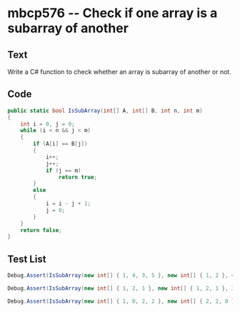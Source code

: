 # mbcp576 -- Check if one array is a subarray of another

## Text

Write a C# function to check whether an array is subarray of another or not.

## Code

```csharp
public static bool IsSubArray(int[] A, int[] B, int n, int m) 
{
    int i = 0, j = 0; 
    while (i < n && j < m) 
    {  
        if (A[i] == B[j]) 
        {
            i++; 
            j++; 
            if (j == m) 
                return true;  
        } 
        else 
        {
            i = i - j + 1; 
            j = 0;       
        } 
    }
    return false;  
}
```

## Test List

```csharp
Debug.Assert(IsSubArray(new int[] { 1, 4, 3, 5 }, new int[] { 1, 2 }, 4, 2) == false);
```

```csharp
Debug.Assert(IsSubArray(new int[] { 1, 2, 1 }, new int[] { 1, 2, 1 }, 3, 3) == true);
```

```csharp
Debug.Assert(IsSubArray(new int[] { 1, 0, 2, 2 }, new int[] { 2, 2, 0 }, 4, 3) == false);
```
